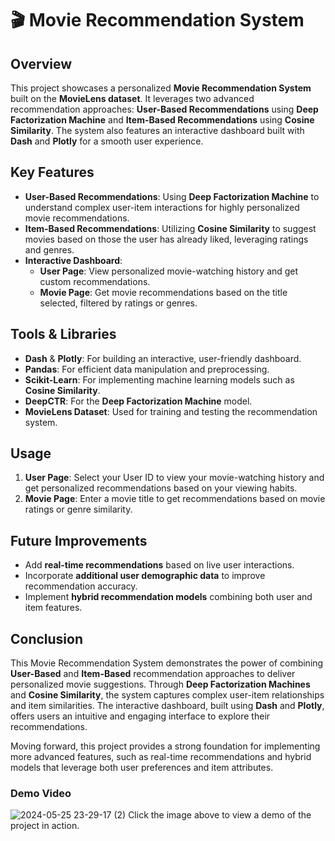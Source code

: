 # 🎬 Movie Recommendation System

## Overview
This project showcases a personalized **Movie Recommendation System** built on the **MovieLens dataset**. It leverages two advanced recommendation approaches: **User-Based Recommendations** using **Deep Factorization Machine** and **Item-Based Recommendations** using **Cosine Similarity**. The system also features an interactive dashboard built with **Dash** and **Plotly** for a smooth user experience.

## Key Features
- **User-Based Recommendations**: Using **Deep Factorization Machine** to understand complex user-item interactions for highly personalized movie recommendations.
- **Item-Based Recommendations**: Utilizing **Cosine Similarity** to suggest movies based on those the user has already liked, leveraging ratings and genres.
- **Interactive Dashboard**:
  - **User Page**: View personalized movie-watching history and get custom recommendations.
  - **Movie Page**: Get movie recommendations based on the title selected, filtered by ratings or genres.

## Tools & Libraries
- **Dash** & **Plotly**: For building an interactive, user-friendly dashboard.
- **Pandas**: For efficient data manipulation and preprocessing.
- **Scikit-Learn**: For implementing machine learning models such as **Cosine Similarity**.
- **DeepCTR**: For the **Deep Factorization Machine** model.
- **MovieLens Dataset**: Used for training and testing the recommendation system.


## Usage

1. **User Page**: Select your User ID to view your movie-watching history and get personalized recommendations based on your viewing habits.
2. **Movie Page**: Enter a movie title to get recommendations based on movie ratings or genre similarity.

## Future Improvements
- Add **real-time recommendations** based on live user interactions.
- Incorporate **additional user demographic data** to improve recommendation accuracy.
- Implement **hybrid recommendation models** combining both user and item features.

## Conclusion
This Movie Recommendation System demonstrates the power of combining **User-Based** and **Item-Based** recommendation approaches to deliver personalized movie suggestions. Through **Deep Factorization Machines** and **Cosine Similarity**, the system captures complex user-item relationships and item similarities. The interactive dashboard, built using **Dash** and **Plotly**, offers users an intuitive and engaging interface to explore their recommendations.

Moving forward, this project provides a strong foundation for implementing more advanced features, such as real-time recommendations and hybrid models that leverage both user preferences and item attributes.

### Demo Video
![2024-05-25 23-29-17 (2)](https://github.com/user-attachments/assets/a31cb2ce-b945-43fa-a793-8bb3a02d721e)
Click the image above to view a demo of the project in action.

